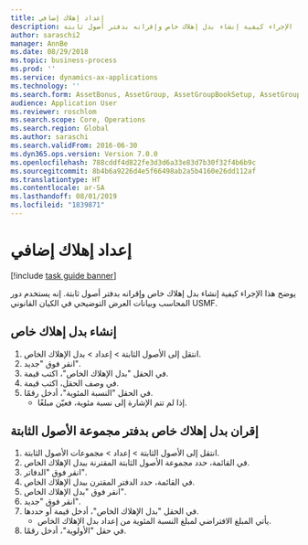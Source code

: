 ```yaml
---
title: إعداد إهلاك إضافي
description: يوضح هذا الإجراء كيفية إنشاء بدل إهلاك خاص وإقرانه بدفتر أصول ثابتة.
author: saraschi2
manager: AnnBe
ms.date: 08/29/2018
ms.topic: business-process
ms.prod: ''
ms.service: dynamics-ax-applications
ms.technology: ''
ms.search.form: AssetBonus, AssetGroup, AssetGroupBookSetup, AssetGroupSetupBonus
audience: Application User
ms.reviewer: roschlom
ms.search.scope: Core, Operations
ms.search.region: Global
ms.author: saraschi
ms.search.validFrom: 2016-06-30
ms.dyn365.ops.version: Version 7.0.0
ms.openlocfilehash: 788cddf4d822fe3d3d6a33e83d7b30f32f4b6b9c
ms.sourcegitcommit: 8b4b6a9226d4e5f66498ab2a5b4160e26dd112af
ms.translationtype: HT
ms.contentlocale: ar-SA
ms.lasthandoff: 08/01/2019
ms.locfileid: "1839871"
---
```

# <a name="set-up-bonus-depreciation"></a>إعداد إهلاك إضافي

[!include [task guide banner](../../includes/task-guide-banner.md)]

يوضح هذا الإجراء كيفية إنشاء بدل إهلاك خاص وإقرانه بدفتر أصول ثابتة. إنه يستخدم دور المحاسب وبيانات العرض التوضيحي في الكيان القانوني USMF.


## <a name="create-a-special-depreciation-allowance"></a>إنشاء بدل إهلاك خاص
1. انتقل إلى الأصول الثابتة > إعداد > بدل الإهلاك الخاص.
2. انقر فوق "جديد".
3. في الحقل "بدل الإهلاك الخاص"، اكتب قيمة.
4. في وصف الحقل، اكتب قيمة.
5. في الحقل "النسبة المئوية‬"، أدخل رقمًا.
    * إذا لم تتم الإشارة إلى نسبة مئوية، فعيّن مبلغًا.  

## <a name="associate-a-special-depreciation-allowance-with-a-fixed-asset-group-book"></a>إقران بدل إهلاك خاص بدفتر مجموعة الأصول الثابتة
1. انتقل إلى الأصول الثابتة > إعداد > مجموعات الأصول الثابتة‬.
2. في القائمة، حدد مجموعة الأصول الثابتة المقترنة ببدل الإهلاك الخاص.
3. انقر فوق "الدفاتر".
4. في القائمة، حدد الدفتر المقترن ببدل الإهلاك الخاص.
5. انقر فوق "بدل الإهلاك الخاص".
6. انقر فوق "جديد".
7. في الحقل "بدل الإهلاك الخاص"، أدخل قيمة أو حددها.
    * يأتي المبلغ الافتراضي لمبلغ النسبة المئوية من إعداد بدل الإهلاك الخاص.‬  
8. في حقل "الأولوية"، أدخل رقمًا.

